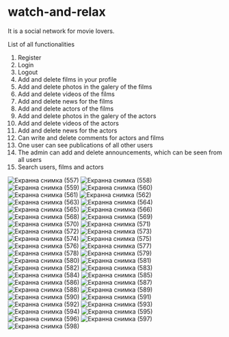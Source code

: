 # watch-and-relax
It is a social network for movie lovers.


List of all functionalities
1. Register
2. Login
3. Logout
4. Add and delete films in your profile 
5. Add and delete photos in the galery of the films
6. Add and delete videos of the films
7. Add and delete news for the films
8. Add and delete actors of the films
9. Add and delete photos in the galery of the actors
10. Add and delete videos of the actors
11. Add and delete news for the actors
12. Can write and delete comments for actors and films 
13. One user can see publications of all other users
14. The admin can add and delete announcements, which can be seen from all users
15. Search users, films and actors
 
![Екранна снимка (557)](https://user-images.githubusercontent.com/69259691/118931865-1a9dbf00-b950-11eb-935c-f51531bb022c.png)
![Екранна снимка (558)](https://user-images.githubusercontent.com/69259691/118931871-1bceec00-b950-11eb-86d1-2e92cead34fc.png)
![Екранна снимка (559)](https://user-images.githubusercontent.com/69259691/118931875-1c678280-b950-11eb-8e51-00c9442cf287.png)
![Екранна снимка (560)](https://user-images.githubusercontent.com/69259691/118931879-1d001900-b950-11eb-8aab-ddaa1c591125.png)
![Екранна снимка (561)](https://user-images.githubusercontent.com/69259691/118931880-1d98af80-b950-11eb-98da-b539ba998aee.png)
![Екранна снимка (562)](https://user-images.githubusercontent.com/69259691/118931886-1e314600-b950-11eb-91df-8700c299b137.png)
![Екранна снимка (563)](https://user-images.githubusercontent.com/69259691/118931894-1ec9dc80-b950-11eb-85f2-6eac18d90a0f.png)
![Екранна снимка (564)](https://user-images.githubusercontent.com/69259691/118931901-1ffb0980-b950-11eb-8a08-bcf4828345af.png)
![Екранна снимка (565)](https://user-images.githubusercontent.com/69259691/118931907-21c4cd00-b950-11eb-8322-6cb7f62b36e0.png)
![Екранна снимка (566)](https://user-images.githubusercontent.com/69259691/118931910-225d6380-b950-11eb-82b0-8440edafdc2d.png)
![Екранна снимка (568)](https://user-images.githubusercontent.com/69259691/118931911-22f5fa00-b950-11eb-8335-883ce44fdd50.png)
![Екранна снимка (569)](https://user-images.githubusercontent.com/69259691/118931914-238e9080-b950-11eb-9f87-6fbae5592ce7.png)
![Екранна снимка (570)](https://user-images.githubusercontent.com/69259691/118931918-24bfbd80-b950-11eb-8861-ea838d358483.png)
![Екранна снимка (571)](https://user-images.githubusercontent.com/69259691/118931934-29847180-b950-11eb-8d8c-8feeb5586706.png)
![Екранна снимка (572)](https://user-images.githubusercontent.com/69259691/118931942-2b4e3500-b950-11eb-9a3c-139fc0f99b58.png)
![Екранна снимка (573)](https://user-images.githubusercontent.com/69259691/118931946-2be6cb80-b950-11eb-847e-8f42a0513ea7.png)
![Екранна снимка (574)](https://user-images.githubusercontent.com/69259691/118931955-2f7a5280-b950-11eb-838e-2b005dd2bd2b.png)
![Екранна снимка (575)](https://user-images.githubusercontent.com/69259691/118931958-3012e900-b950-11eb-999c-4e8499be0292.png)
![Екранна снимка (576)](https://user-images.githubusercontent.com/69259691/118931963-31dcac80-b950-11eb-8813-d6773c8c47ad.png)
![Екранна снимка (577)](https://user-images.githubusercontent.com/69259691/118931966-32754300-b950-11eb-9dec-a0c0837745b9.png)
![Екранна снимка (578)](https://user-images.githubusercontent.com/69259691/118931967-330dd980-b950-11eb-83ba-8294d7dc0838.png)
![Екранна снимка (579)](https://user-images.githubusercontent.com/69259691/118931973-343f0680-b950-11eb-8332-c2764ca9d0bc.png)
![Екранна снимка (580)](https://user-images.githubusercontent.com/69259691/118931975-34d79d00-b950-11eb-82b8-a0e6fb99e06a.png)
![Екранна снимка (581)](https://user-images.githubusercontent.com/69259691/118931982-36a16080-b950-11eb-9e77-e4488afefe33.png)
![Екранна снимка (582)](https://user-images.githubusercontent.com/69259691/118931988-37d28d80-b950-11eb-84e2-645de0380ec7.png)
![Екранна снимка (583)](https://user-images.githubusercontent.com/69259691/118931990-386b2400-b950-11eb-8528-8a8b0b49cb9b.png)
![Екранна снимка (584)](https://user-images.githubusercontent.com/69259691/118931992-399c5100-b950-11eb-8f05-6319dc0f5420.png)
![Екранна снимка (585)](https://user-images.githubusercontent.com/69259691/118931993-3a34e780-b950-11eb-9491-fc60fd01aa0c.png)
![Екранна снимка (586)](https://user-images.githubusercontent.com/69259691/118931997-3b661480-b950-11eb-867d-106dcb4cf349.png)
![Екранна снимка (587)](https://user-images.githubusercontent.com/69259691/118932002-3bfeab00-b950-11eb-889b-8e341e7fbbf6.png)
![Екранна снимка (588)](https://user-images.githubusercontent.com/69259691/118932007-3d2fd800-b950-11eb-9f36-b556ad089454.png)
![Екранна снимка (589)](https://user-images.githubusercontent.com/69259691/118932011-3e610500-b950-11eb-8155-6ba16dad06ec.png)
![Екранна снимка (590)](https://user-images.githubusercontent.com/69259691/118932019-3f923200-b950-11eb-944f-15d14472db9d.png)
![Екранна снимка (591)](https://user-images.githubusercontent.com/69259691/118932030-40c35f00-b950-11eb-9f0b-690f8a04422a.png)
![Екранна снимка (592)](https://user-images.githubusercontent.com/69259691/118932041-4456e600-b950-11eb-98d8-18df65bd0714.png)
![Екранна снимка (593)](https://user-images.githubusercontent.com/69259691/118932042-44ef7c80-b950-11eb-88a9-994de2addf38.png)
![Екранна снимка (594)](https://user-images.githubusercontent.com/69259691/118932048-4620a980-b950-11eb-944f-822a59210701.png)
![Екранна снимка (595)](https://user-images.githubusercontent.com/69259691/118932052-4751d680-b950-11eb-9d9c-89374f4ea07b.png)
![Екранна снимка (596)](https://user-images.githubusercontent.com/69259691/118932059-47ea6d00-b950-11eb-82f9-98f5b92ebdf5.png)
![Екранна снимка (597)](https://user-images.githubusercontent.com/69259691/118932062-48830380-b950-11eb-8daa-98d8e32f24fd.png)
![Екранна снимка (598)](https://user-images.githubusercontent.com/69259691/118932070-491b9a00-b950-11eb-8f25-0fc242efc14b.png)

